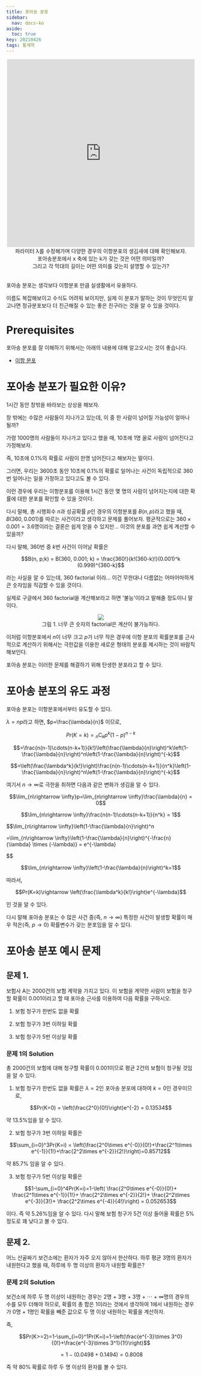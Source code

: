 ```yaml
---
title: 포아송 분포
sidebar:
  nav: docs-ko
aside:
  toc: true
key: 20210426
tags: 통계학
---
```


<center>
  <iframe width = "500" height = "500" frameborder = "0" src="https://angeloyeo.github.io/p5/2021-04-26-Poisson_distribution/"></iframe>
  <br>
  파라미터 λ를 수정해가며 다양한 경우의 이항분포의 생김새에 대해 확인해보자. 
  <br>
  포아송분포에서 x 축에 있는 k가 갖는 것은 어떤 의미일까? 
  <br>
  그리고 각 막대의 길이는 어떤 의미를 갖는지 설명할 수 있는가?
  <br>
  <br>
</center>

포아송 분포는 생각보다 이항분포 만큼 실생활에서 유용하다. 

이름도 복잡해보이고 수식도 어려워 보이지만, 실제 이 분포가 말하는 것이 무엇인지 알고나면 정규분포보다 더 친근해질 수 있는 좋은 친구라는 것을 알 수 있을 것이다.

# Prerequisites

포아송 분포를 잘 이해하기 위해서는 아래의 내용에 대해 알고오시는 것이 좋습니다.

* [이항 분포](https://angeloyeo.github.io/2021/04/23/binomial_distribution.html)

# 포아송 분포가 필요한 이유?

1시간 동안 창밖을 바라보는 상상을 해보자.

창 밖에는 수많은 사람들이 지나가고 있는데, 이 중 한 사람이 넘어질 가능성이 얼마나 될까?

가령 1000명의 사람들이 지나가고 있다고 했을 때, 10초에 1명 꼴로 사람이 넘어진다고 가정해보자.

즉, 10초에 0.1%의 확률로 사람이 한명 넘어진다고 해보자는 말이다.

그러면, 우리는 3600초 동안 10초에 0.1%의 확률로 일어나는 사건이 독립적으로 360번 일어나는 일을 가정하고 있다고도 볼 수 있다.

이런 경우에 우리는 이항분포를 이용해 1시간 동안 몇 명의 사람이 넘어지는지에 대한 확률에 대한 분포를 확인할 수 있을 것이다.

다시 말해, 총 시행회수 $n$과 성공확률 $p$인 경우의 이항분포를 $B(n,p)$라고 했을 때, $B(360, 0.001)$를 따르는 사건이라고 생각하고 문제를 풀어보자. 평균적으로는 $360 \times 0.001 = 3.6$명이라는 결론은 쉽게 얻을 수 있지만... 이것의 분포를 과연 쉽게 계산할 수 있을까?

다시 말해, 360번 중 $k$번 사건이 이어날 확률은 

$$B(n, p;k) = B(360, 0.001; k) = \frac{360!}{k!(360-k)!}(0.001)^k (0.999)^{360-k}$$

라는 사실을 알 수 있는데, 360 factorial 이라... 이건 무한대나 다름없는 어마어마하게 큰 숫자임을 직감할 수 있을 것이다.

실제로 구글에서 360 factorial을 계산해보라고 하면 '불능'이라고 말해줄 정도이니 말이다.

<p align = "center">
  <img src = "https://raw.githubusercontent.com/angeloyeo/angeloyeo.github.io/master/pics/2021-04-26-Poisson_distribution/pic1.png">
  <br>
  그림 1. 너무 큰 숫자의 factorial은 계산이 불가능하다.
</p>

이처럼 이항분포에서 $n$이 너무 크고 $p$가 너무 작은 경우에 이항 분포의 확률분포를 근사적으로 계산하기 위해서는 극한값을 이용한 새로운 형태의 분포를 제시하는 것이 바람직해보인다.

포아송 분포는 이러한 문제를 해결하기 위해 탄생한 분포라고 할 수 있다.

# 포아송 분포의 유도 과정

포아송 분포는 이항분포에서부터 유도할 수 있다.

$\lambda = np$라고 하면, $p=\frac{\lambda}{n}$ 이므로,

$$Pr(K=k) = {}_n\mathrm{ C }_kp^k(1-p)^{n-k}$$

$$=\frac{n(n-1)\cdots(n-k+1)}{k!}\left(\frac{\lambda}{n}\right)^k\left(1-\frac{\lambda}{n}\right)^n\left(1-\frac{\lambda}{n}\right)^{-k}$$

$$=\left(\frac{\lambda^k}{k!}\right)\frac{n(n-1)\cdots(n-k+1)}{n^k}\left(1-\frac{\lambda}{n}\right)^n\left(1-\frac{\lambda}{n}\right)^{-k}$$

여기서 $n\rightarrow \infty$로 극한을 취하면 다음과 같은 변화가 생김을 알 수 있다.

$$\lim_{n\rightarrow \infty}p=\lim_{n\rightarrow \infty}\frac{\lambda}{n} = 0$$

$$\lim_{n\rightarrow \infty}\frac{n(n-1)\cdots(n-k+1)}{n^k} = 1$$

$$\lim_{n\rightarrow \infty}\left(1-\frac{\lambda}{n}\right)^n

=\lim_{n\rightarrow \infty}\left(1-\frac{\lambda}{n}\right)^{-\frac{n}{\lambda} \times (-\lambda)} = e^{-\lambda}

$$

$$\lim_{n\rightarrow \infty}\left(1-\frac{\lambda}{n}\right)^k=1$$

따라서,

$$Pr(K=k)\rightarrow \left(\frac{\lambda^k}{k!}\right)e^{-\lambda}$$

인 것을 알 수 있다.

다시 말해 포아송 분포는 수 많은 사건 중(즉, $n\rightarrow \infty$) 특정한 사건이 발생할 확률이 매우 적은(즉, $p\rightarrow 0$) 확률변수가 갖는 분포임을 알 수 있다.

# 포아송 분포 예시 문제

## 문제 1.

보험사 A는 2000건의 보험 계약을 가지고 있다. 이 보험을 계약한 사람이 보험을 청구할 확률이 0.001이라고 할 때 포아송 근사를 이용하여 다음 확률을 구하시오.

1) 보험 청구가 한번도 없을 확률

2) 보험 청구가 3번 이하일 확률

3) 보험 청구가 5번 이상일 확률

### 문제 1의 Solution

총 2000건의 보험에 대해 청구할 확률이 0.001이므로 평균 2건의 보험이 청구될 것임을 알 수 있다. 


1) 보험 청구가 한번도 없을 확률은 $\lambda = 2$인 포아송 분포에 대하여 $k=0$인 경우이므로,

$$Pr(K=0) = \left(\frac{2^0}{0!}\right)e^{-2} = 0.13534$$

약 13.5%임을 알 수 있다.

2) 보험 청구가 3번 이하일 확률은

$$\sum_{i=0}^3Pr(K=i) = \left(\frac{2^0\times e^{-0}}{0!}+\frac{2^1\times e^{-1}}{1!}+\frac{2^2\times e^{-2}}{2!}\right)=0.85712$$

약 85.7% 임을 알 수 있다.

3) 보험 청구가 5번 이상일 확률은

$$1-\sum_{i=0}^4Pr(K=i)=1-\left(
  \frac{2^0\times e^{-0}}{0!}+
  \frac{2^1\times e^{-1}}{1!}+
  \frac{2^2\times e^{-2}}{2!}+
  \frac{2^2\times e^{-3}}{3!}+
  \frac{2^2\times e^{-4}}{4!}\right) = 0.052653$$

이다. 즉 약 5.26%임을 알 수 있다. 다시 말해 보험 청구가 5건 이상 들어올 확률은 5%정도로 꽤 낮다고 볼 수 있다.

## 문제 2.

어느 산골짜기 보건소에는 환자가 자주 오지 않아서 한산하다. 하루 평균 3명의 환자가 내원한다고 했을 때, 하루에 두 명 이상의 환자가 내원할 확률은?

### 문제 2의 Solution

보건소에 하루 두 명 이상이 내원하는 경우는 2명 + 3명 + 3명 + $\cdots$ + $\infty$명의 경우의 수를 모두 더해야 하므로, 확률의 총 합은 1이라는 것에서 생각하여 1에서 내원하는 경우가 0명 + 1명인 확률을 빼준 값으로 두 명 이상 내원하는 확률을 계산하자.

즉,

$$Pr(K>=2)=1-\sum_{i=0}^1Pr(K=i)=1-\left(\frac{e^{-3}\times 3^0}{0!}+\frac{e^{-3}\times 3^1}{1!}\right)$$

$$ = 1-(0.0498+0.1494) = 0.8008$$

즉 약 80% 확률로 하루 두 명 이상의 환자를 볼 수 있다.